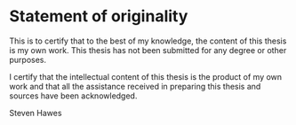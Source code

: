 
# Statement of originality

This is to certify that to the best of my knowledge, the content of this thesis is my own work. This thesis has not been submitted for any degree or other purposes.

I certify that the intellectual content of this thesis is the product of my own work and that all the assistance received in preparing this thesis and sources have been acknowledged.


[](chapters/sections/figs/signature.png)

Steven Hawes
